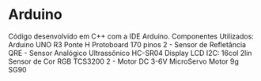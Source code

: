 # Arduino
Código desenvolvido em C++ com a IDE Arduino.  Componentes Utilizados: Arduino UNO R3 Ponte H Protoboard 170 pinos 2 - Sensor de Refletância QRE - Sensor Analógico Ultrassônico HC-SR04 Display LCD I2C: 16col 2lin Sensor de Cor RGB TCS3200 2 - Motor DC 3-6V MicroServo Motor 9g SG90
